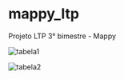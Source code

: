 # mappy_ltp
Projeto LTP 3° bimestre - Mappy


![tabela1](https://github.com/lorenayasmin/mappy_ltp/assets/141173962/1cf4fff4-b467-4ece-a736-7e60bf099585)

![tabela2](https://github.com/lorenayasmin/mappy_ltp/assets/141173962/88251dde-5f35-4320-aa3d-7dc5d2a77f7e)
